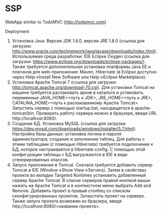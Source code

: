# SSP
WebApp similar to TodoMVC (http://todomvc.com)

Deployment

1. Установка Java. Версия JDK 1.8.0, версия JRE 1.8.0 (ссылка для загрузки: http://www.oracle.com/technetwork/java/javase/downloads/index.html). Используемая среда разработки: IDE Eclipse Oxygen (ссылка для загрузки: https://www.eclipse.org/downloads/eclipse-packages/). Также требуется дополнительная установка платформы Java EE и плагинов для web-приложения: Maven, Hibernate (в Eclipse доступно через Help->Install New Software или Help->Eclipse Marketplace).
2. Установка Apache Tomcat 7 (ссылка для загрузки: http://tomcat.apache.org/download-70.cgi). Для установки Tomcat на машине требуется распаковать архив в каталоге и установить переменные JAVA_HOME=<путь к JDK>, JRE_HOME=<путь к JRE>, CATALINA_HOME=<путь к распакованному Apache Tomcat>. Запустить сервер с помощью startup.bat, находящегося в apache-tomcat/bin. Проверить работу сервера можно в браузере, введя URL http://localhost:8080/.
3. Создание БД. Установка MySQL (ссылка для загрузки: https://dev.mysql.com/downloads/windows/installer/5.7.html). Настройка базы данных: установка логина и пароля администратора; создание и заполнение таблиц. Для работы с этими таблицами (с помощью Hibernate) требуется подключение к БД, которое настраивается в hibernate.config. С помощью этой конфигурации таблицы с БД выгружаются в IDE в виде сгенерированных классов.
4. Запуск приложения в Tomcat. Сначала требуется добавить сервер Tomcat в IDE (Window->Show View->Servers). Затем в свойствах проекта во вкладке Targeted Runtimes установить добавленный сервер Apache Tomcat. В списке серверов правой кнопкой мыши нажать на Apache Tomcat и в контекстном меню выбрать Add and Remove. Добавить проект в правый столбец со списком сконфигурированных проектов. Зупаустить проект на сервере. Также запуск проекта возможен из браузера, введя http://localhost:8080/<название проекта>.
